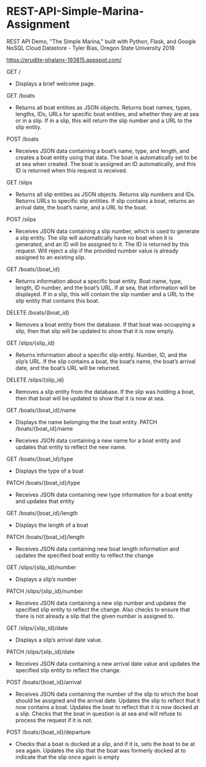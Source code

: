 # REST-API-Simple-Marina-Assignment
REST API Demo, "The Simple Marina," built with Python, Flask, and Google NoSQL Cloud Datastore - Tyler Bias, Oregon State University 2018

https://erudite-phalanx-193815.appspot.com/

GET /
- Displays a brief welcome page.

GET /boats
- Returns all boat entities as JSON objects. Returns boat names, types, lengths, IDs,
URLs for specific boat entities, and whether they are at sea or in a slip. If in a slip, this
will return the slip number and a URL to the slip entity.

POST /boats
- Receives JSON data containing a boat’s name, type, and length, and creates a boat
entity using that data. The boat is automatically set to be at sea when created. The boat
is assigned an ID automatically, and this ID is returned when this request is received.

GET /slips
- Returns all slip entities as JSON objects. Returns slip numbers and IDs. Returns URLs
to specific slip entities. If slip contains a boat, returns an arrival date, the boat’s name,
and a URL to the boat.

POST /slips
- Receives JSON data containing a slip number, which is used to generate a slip entity.
The slip will automatically have no boat when it is generated, and an ID will be assigned
to it. The ID is returned by this request. Will reject a slip if the provided number value is
already assigned to an existing slip.

GET /boats/{boat_id}
- Returns information about a specific boat entity. Boat name, type, length, ID number,
and the boat’s URL. If at sea, that information will be displayed. If in a slip, this will
contain the slip number and a URL to the slip entity that contains this boat.

DELETE /boats/{boat_id}
- Removes a boat entity from the database. If that boat was occupying a slip, then that slip
will be updated to show that it is now empty.

GET /slips/{slip_id}
- Returns information about a specific slip entity. Number, ID, and the slip’s URL. If the slip
contains a boat, the boat’s name, the boat’s arrival date, and the boat’s URL will be
returned.

DELETE /slips/{slip_id}
- Removes a slip entity from the database. If the slip was holding a boat, then that boat
will be updated to show that it is now at sea.

GET /boats/{boat_id}/name
- Displays the name belonging the the boat entity.
PATCH /boats/{boat_id}/name

- Receives JSON data containing a new name for a boat entity and updates that entity to
reflect the new name.

GET /boats/{boat_id}/type
- Displays the type of a boat

PATCH /boats/{boat_id}/type
- Receives JSON data containing new type information for a boat entity and updates that
entity

GET /boats/{boat_id}/length
- Displays the length of a boat

PATCH /boats/{boat_id}/length
- Receives JSON data containing new boat length information and updates the specified
boat entity to reflect the change

GET /slips/{slip_id}/number
- Displays a slip’s number

PATCH /slips/{slip_id}/number
- Receives JSON data containing a new slip number and updates the specified slip entity
to reflect the change. Also checks to ensure that there is not already a slip that the given
number is assigned to.

GET /slips/{slip_id}/date
- Displays a slip’s arrival date value.

PATCH /slips/{slip_id}/date
- Receives JSON data containing a new arrival date value and updates the specified slip
entity to reflect the change.

POST /boats/{boat_id}/arrival
- Receives JSON data containing the number of the slip to which the boat should be
assigned and the arrival date. Updates the slip to reflect that it now contains a boat.
Updates the boat to reflect that it is now docked at a slip. Checks that the boat in
question is at sea and will refuse to process the request if it is not.

POST /boats/{boat_id}/departure
- Checks that a boat is docked at a slip, and if it is, sets the boat to be at sea again.
Updates the slip that the boat was formerly docked at to indicate that the slip once again
is empty
